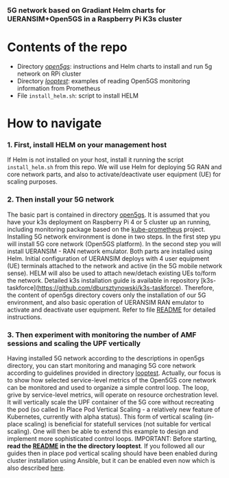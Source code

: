### 5G network based on Gradiant Helm charts for UERANSIM+Open5GS in a Raspberry Pi K3s cluster

# Contents of the repo

- Directory [_open5gs_](./open5gs): instructions and Helm charts to install and run 5g network on RPi cluster
- Directory [_looptest_](./looptest): examples of reading Open5GS monitoring information from Prometheus
- File `install_helm.sh`: script to install HELM

# How to navigate

### 1. First, install HELM on your management host

If Helm is not installed on your host, install it running the script ```install_helm.sh``` from this repo. We will use Helm for deploying 5G RAN and core network parts, and also to activate/deactivate user equipment (UE) for scaling purposes.

### 2. Then install your 5G network

The basic part is contained in directory [open5gs](./open5gs). It is assumed that you have your k3s deployment on Raspberry Pi 4 or 5 cluster up an running, including monitoring package based on the [kube-prometheus](https://github.com/prometheus-operator/kube-prometheus) project. Installing 5G network environment is done in two steps. In the first step ypu will install 5G core network (Open5GS platform). In the second step you will install UERANSIM - RAN network emulator. Both parts are installed using Helm. Initial configuration of UERANSIM deploys with 4 user equipment (UE) terminals attached to the network and active (in the 5G mobile network sense). HELM will also be used to attach new/detach existing UEs to/form the network. Detailed k3s installation guide is available in repository [k3s-taskforce\](https://github.com/dbursztynowski/k3s-taskforce). Therefore, the content of open5gs directory covers only the installation of our 5G environment, and also basic operation of UERANSIM RAN emulator to activate and deactivate user equipment. Refer to file [README](...) for detailed instructions. 

### 3. Then experiment with monitoring the number of AMF sessions and scaling the UPF vertically

Having installed 5G network according to the descriptions in open5gs directory, you can start monitoring and managing 5G core network according to guidelines provided in directory [looptest](./looptest). Actually, our focus is to show how selected service-level metrics of the Open5GS core network can be monitored and used to organize a simple control loop. The loop, grive by service-level metrics, will operate on resource orchestration level. It will vertically scale the UPF container of the 5G core without recreating the pod (so called In Place Pod Vertical Scaling - a relatively new feature of Kubernetes, currently with alpha status). This form of vertical scaling (in-place scaling) is beneficial for statefull services (not suitable for vertical scaling). One will then be able to extend this example to design and implement more sophisticated control loops. IMPORTANT: Before starting, **read the [README](./looptest/README.md) in the the directory looptest**. If you followed all our guides then in place pod vertical scaling should have been enabled during cluster installation using Ansible, but it can be enabled even now which is also described [here](./looptest/README.md#README.md#1-enabling-inplacepodverticalscaling).

